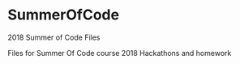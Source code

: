 # SummerOfCode
2018 Summer of Code Files

Files for Summer Of Code course 2018
Hackathons and homework
